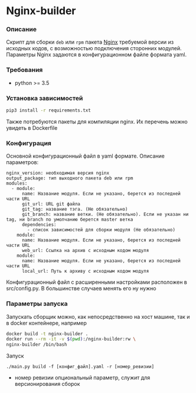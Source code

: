 # Nginx-builder

### Описание
Скрипт для сборки `deb` или `rpm` пакета [Nginx](http://nginx.org/) требуемой  версии из исходных кодов, с возможностью подключения сторонних модулей.
Параметры Nginx задаются в конфигурационном файле формата yaml.

### Требования
* python >= 3.5

### Установка зависимостей

```bash
pip3 install -r requirements.txt
```
Также потребуются пакеты для компиляции nginx. Их перечень можно увидеть в Dockerfile

### Конфигурация
Основной конфигурационный файл в yaml формате. Описание параметров:
```buildoutcfg
nginx_version: необходимая версия nginx
output_package: тип выходного пакета deb или rpm
modules:
  - module:
      name: Название модуля. Если не указано, берется из последней части URL
      git_url: URL git файла
      git_tag: название тэга. (Не обязательно)
      git_branch: название ветки. (Не обязательно). Если не указан ни tag, ни branch по умолчанию берется master ветка
      dependencies: 
        - список зависимостей для сборки модуля (Не обязательно)
    module:
      name: Название модуля. Если не указано, берется из последней части URL
      web_url: Ссылка на архив с исходным кодом модуля
    module:
      name: Название модуля. Если не указано, берется из последней части URL
      local_url: Путь к архиву с исходным кодом модуля
```
Конфигурационный файл с расширенными настройками расположен в src/config.py. В большинстве случаев менять его ну нужно


### Параметры запуска
Запускать сборщик можно, как непосредственно на хост машине, так и в docker контейнере, например
```bash
docker build -t nginx-builder .
docker run --rm -it -v $(pwd):/nginx-builder:rw \
nginx-builder /bin/bash

```
Запуск
```buildoutcfg
./main.py build -f [конфиг_файл].yaml -r [номер_ревизии]
```
* номер ревизии опциональный параметр, служит для версионирования сборок